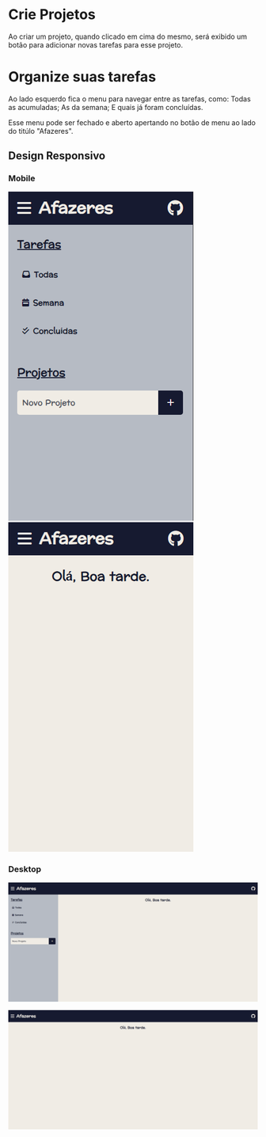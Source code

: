 # Crie Projetos

Ao criar um projeto, quando clicado em cima do mesmo, será exibido um botão para adicionar novas tarefas para esse projeto.

# Organize suas tarefas

Ao lado esquerdo fica o menu para navegar entre as tarefas, como: Todas as acumuladas; As da semana; E quais já foram concluídas.

Esse menu pode ser fechado e aberto apertando no botão de menu ao lado do titúlo "Afazeres".

## Design Responsivo

### Mobile
![mobile opened menu](./public/img/image.png) ![mobile closed menu](./public/img/image-1.png)
### Desktop
![desktop opened menu](./public/img/image-2.png)

![desktop closed menu](./public/img/image-3.png)